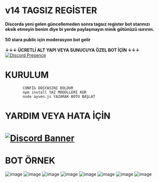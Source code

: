 # v14 TAGSIZ REGİSTER
**Discorda yeni gelen güncellemeden sonra tagsız register bot starınızı eksik etmeyin benim diye bi yerde paylaşmayın minik götünüzü ısırırım.**
<br> </br>
**50 stara public için moderasyon bot gelir**
<br> </br>
**↓↓↓ ÜCRETLİ ALT YAPI VEYA SUNUCUYA ÖZEL BOT İÇİN ↓↓↓**
[![Discord Presence](https://lanyard-profile-readme.vercel.app/api/752942906322583712?theme=dark&bg=06154a&animated=true&hideDiscrim=false&borderRadius=20px)](https://discord.com/users/752942906322583712) 
# KURULUM 
            CONFİG DOSYASINI DOLDUR
            npm install YAZ MODÜLLERİ KUR
            node ayven.js YAZARAK BOTU BAŞLAT
#            
#           
# YARDIM VEYA HATA İÇİN 
# [![Discord Banner](https://api.weblutions.com/discord/invite/safecode/)](https://discord.gg/safecode)



# BOT ÖRNEK 
![image](https://media.discordapp.net/attachments/1106650648411385907/1117097857502150827/image.png?width=1377&height=567)
![image](https://media.discordapp.net/attachments/1106650648411385907/1117098317785071657/image.png?width=1203&height=492)
![image](https://media.discordapp.net/attachments/1106650648411385907/1117098468683554827/image.png?width=1118&height=366)
![image](https://media.discordapp.net/attachments/1106650648411385907/1117099281166385182/image.png?width=1040&height=252)
![image](https://media.discordapp.net/attachments/1106650648411385907/1117099412800426054/image.png?width=1025&height=303)
![image](https://media.discordapp.net/attachments/1106650648411385907/1117099576780927098/image.png?width=866&height=612)
![image](https://media.discordapp.net/attachments/1106650648411385907/1117099678996107335/image.png?width=1312&height=287)
![image](https://media.discordapp.net/attachments/1106650648411385907/1117099678996107335/image.png?width=1312&height=287)
